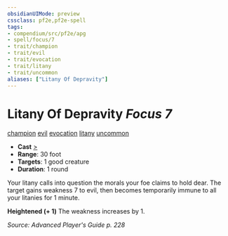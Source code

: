 ```yaml
---
obsidianUIMode: preview
cssclass: pf2e,pf2e-spell
tags:
- compendium/src/pf2e/apg
- spell/focus/7
- trait/champion
- trait/evil
- trait/evocation
- trait/litany
- trait/uncommon
aliases: ["Litany Of Depravity"]
---
```

# Litany Of Depravity *Focus 7*   
[champion](rules/traits/champion.md "Champion Class Trait")  [evil](rules/traits/evil.md "Evil Alignment Trait")  [evocation](rules/traits/evocation.md "Evocation School Trait")  [litany](rules/traits/litany.md "Litany Spell Trait")  [uncommon](rules/traits/uncommon.md "Uncommon Rarity Trait")  

- **Cast** [>](rules/core-rulebook/chapter-9-playing-the-game.md#Actions "Single Action") 
- **Range**: 30 foot
- **Targets**: 1 good creature
- **Duration**: 1 round

Your litany calls into question the morals your foe claims to hold dear. The target gains weakness 7 to evil, then becomes temporarily immune to all your litanies for 1 minute.

**Heightened (+ 1)** The weakness increases by 1.

*Source: Advanced Player's Guide p. 228*